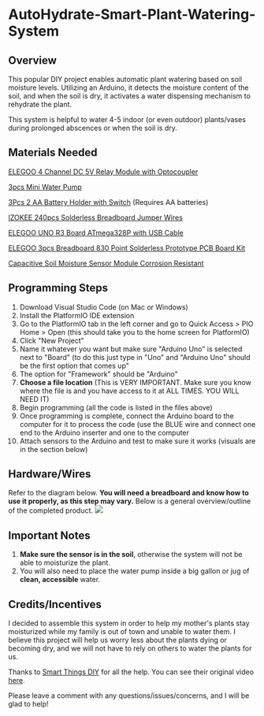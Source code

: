 # AutoHydrate-Smart-Plant-Watering-System
## Overview
This popular DIY project enables automatic plant watering based on soil moisture levels. Utilizing an Arduino, it detects the moisture content of the soil, and when the soil is dry, it activates a water dispensing mechanism to rehydrate the plant.

This system is helpful to water 4-5 indoor (or even outdoor) plants/vases during prolonged abscences or when the soil is dry.
## Materials Needed
[ELEGOO 4 Channel DC 5V Relay Module with Optocoupler](https://www.amazon.com/dp/B09ZQS2JRD?ref_=pe_125775000_1044873430_t_fed_asin_title)

[3pcs Mini Water Pump](https://www.amazon.com/dp/B07TMW5CDM?ref_=pe_125775000_1044873430_t_fed_asin_title)

[3Pcs 2 AA Battery Holder with Switch](https://www.amazon.com/dp/B076CB5B2R?ref_=pe_125775000_1044873430_t_fed_asin_title) (Requires AA batteries)

[IZOKEE 240pcs Solderless Breadboard Jumper Wires](https://www.amazon.com/dp/B08151TQHG?ref_=pe_125775000_1044873430_t_fed_asin_title)

[ELEGOO UNO R3 Board ATmega328P with USB Cable](https://www.amazon.com/dp/B01EWOE0UU?ref_=pe_125775000_1044873430_t_fed_asin_title)

[ELEGOO 3pcs Breadboard 830 Point Solderless Prototype PCB Board Kit](https://www.amazon.com/dp/B01EV6LJ7G?ref_=pe_125775000_1044873430_t_fed_asin_title)

[Capacitive Soil Moisture Sensor Module Corrosion Resistant](https://www.amazon.com/dp/B07SYBSHGX?ref_=pe_125775000_1044873430_t_fed_asin_title)
## Programming Steps
1. Download Visual Studio Code (on Mac or Windows)
2. Install the PlatformIO IDE extension
3. Go to the PlatformIO tab in the left corner and go to Quick Access > PIO Home > Open (this should take you to the home screen for PlatformIO)
4. Click "New Project"
5. Name it whatever you want but make sure "Arduino Uno" is selected next to "Board" (to do this just type in "Uno" and "Arduino Uno" should be the first option that comes up"
6. The option for "Framework" should be "Arduino"
7. **Choose a file location** (This is VERY IMPORTANT. Make sure you know where the file is and you have access to it at ALL TIMES. YOU WILL NEED IT)
8. Begin programming (all the code is listed in the files above)
9. Once programming is complete, connect the Arduino board to the computer for it to process the code (use the BLUE wire and connect one end to the Arduino inserter and one to the computer
10. Attach sensors to the Arduino and test to make sure it works (visuals are in the section below)
## Hardware/Wires
Refer to the diagram below. **You will need a breadboard and know how to use it properly, as this step may vary.** Below is a general overview/outline of the completed product.
![](https://photos.google.com/photo/AF1QipMpuW3vmxEFlzrLAlVjIv0rC8jIxLC38WDNQReE)
## Important Notes
1. **Make sure the sensor is in the soil**, otherwise the system will not be able to moisturize the plant.
2. You will also need to place the water pump inside a big gallon or jug of **clean, accessible** water.
## Credits/Incentives
I decided to assemble this system in order to help my mother's plants stay moisturized while my family is out of town and unable to water them. I believe this project will help us worry less about the plants dying or becoming dry, and we will not have to rely on others to water the plants for us.

Thanks to [Smart Things DIY](https://www.youtube.com/@smartthingsdiy) for all the help. You can see their original video [here](https://www.youtube.com/watch?v=b5GgpAN53r4).

Please leave a comment with any questions/issues/concerns, and I will be glad to help!
